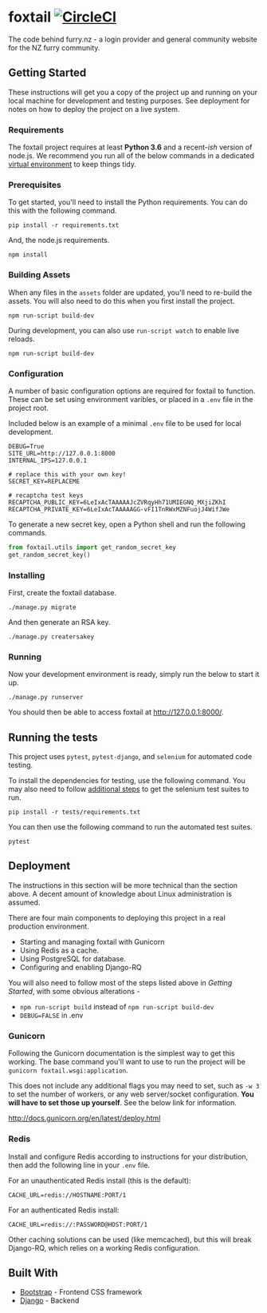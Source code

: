 # foxtail [![CircleCI](https://github.com/dmptrluke/foxtail/workflows/Test/badge.svg)](https://github.com/dmptrluke/foxtail/actions)

The code behind furry.nz - a  login provider and general community website for the NZ furry community.

## Getting Started

These instructions will get you a copy of the project up and running on your local machine for development and testing purposes. See deployment for notes on how to deploy the project on a live system.

### Requirements

The foxtail project requires at least **Python 3.6** and a recent-*ish* version of node.js.
We recommend you run all of the below commands in a dedicated [virtual environment](https://docs.python.org/3/library/venv.html)
to keep things tidy.


### Prerequisites

To get started, you'll need to install the Python requirements. You can do this with the following command.

```
pip install -r requirements.txt
```

And, the node.js requirements.

```
npm install
```


### Building Assets

When any files in the `assets` folder are updated, you'll need to re-build the assets. You will also need to
do this when you first install the project.

```
npm run-script build-dev
```

During development, you can also use `run-script watch` to enable live reloads.
```
npm run-script build-dev
```

### Configuration

A number of basic configuration options are required for foxtail to function. These can be
set using environment varibles, or placed in a `.env` file in the project root.

Included below is an example of a minimal `.env` file to be used for local development.

```
DEBUG=True
SITE_URL=http://127.0.0.1:8000
INTERNAL_IPS=127.0.0.1

# replace this with your own key!
SECRET_KEY=REPLACEME

# recaptcha test keys
RECAPTCHA_PUBLIC_KEY=6LeIxAcTAAAAAJcZVRqyHh71UMIEGNQ_MXjiZKhI
RECAPTCHA_PRIVATE_KEY=6LeIxAcTAAAAAGG-vFI1TnRWxMZNFuojJ4WifJWe

```

To generate a new secret key, open a Python shell and run the following commands.

```py
from foxtail.utils import get_random_secret_key
get_random_secret_key()
```

### Installing

First, create the foxtail database.

```
./manage.py migrate
```

And then generate an RSA key.

```
./manage.py creatersakey
```

### Running
Now your development environment is ready, simply run the below to start it up.
```
./manage.py runserver
```

You should then be able to access foxtail at http://127.0.0.1:8000/.

## Running the tests

This project uses `pytest`, `pytest-django`, and `selenium` for automated code testing.

To install the dependencies for testing, use the following command. You may also need to follow
[additional steps](https://selenium-python.readthedocs.io/installation.html) to get the
selenium test suites to run.
```
pip install -r tests/requirements.txt
```



You can then use the following command to run the automated test suites.

```
pytest
```


## Deployment

The instructions in this section will be more technical than the section above. A decent amount of
knowledge about Linux administration is assumed.

There are four main components to deploying this project in a real production environment.

* Starting and managing foxtail with Gunicorn
* Using Redis as a cache.
* Using PostgreSQL for database.
* Configuring and enabling Django-RQ

You will also need to follow most of the steps listed above in *Getting Started*, with some obvious alterations -

* `npm run-script build` instead of `npm run-script build-dev`
* `DEBUG=FALSE` in .env

### Gunicorn
Following the Gunicorn documentation is the simplest way to get this working.
The base command you'll want to use to run the project will be `gunicorn foxtail.wsgi:application`.

This does not include any additional flags you may need to set, such as `-w 3` to set the number of workers, or any
 web server/socket configuration. **You will have to set those up yourself**. See the below link
 for information.

http://docs.gunicorn.org/en/latest/deploy.html

### Redis
Install and configure Redis according to instructions for your distribution, then add the following
line in your `.env` file.

For an unauthenticated Redis install (this is the default):

```
CACHE_URL=redis://HOSTNAME:PORT/1
```

For an authenticated Redis install:
```
CACHE_URL=redis://:PASSWORD@HOST:PORT/1
```

Other caching solutions can be used (like memcached), but this will break Django-RQ, which relies on
a working Redis configuration.


## Built With

* [Bootstrap](https://getbootstrap.com/) - Frontend CSS framework
* [Django](https://www.djangoproject.com/) - Backend
